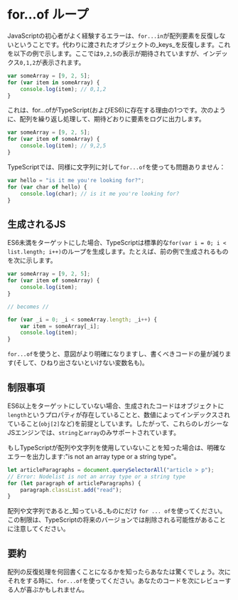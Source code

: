 # for...of ループ

JavaScriptの初心者がよく経験するエラーは、`for...in`が配列要素を反復しないということです。代わりに渡されたオブジェクトの_keys_を反復します。これを以下の例で示します。ここでは`9,2,5`の表示が期待されていますが、インデックス`0,1,2`が表示されます。

```typescript
var someArray = [9, 2, 5];
for (var item in someArray) {
    console.log(item); // 0,1,2
}
```

これは、for...ofがTypeScript\(およびES6\)に存在する理由の1つです。次のように、配列を繰り返し処理して、期待どおりに要素をログに出力します。

```typescript
var someArray = [9, 2, 5];
for (var item of someArray) {
    console.log(item); // 9,2,5
}
```

TypeScriptでは、同様に文字列に対して`for...of`を使っても問題ありません：

```typescript
var hello = "is it me you're looking for?";
for (var char of hello) {
    console.log(char); // is it me you're looking for?
}
```

## 生成されるJS

ES6未満をターゲットにした場合、TypeScriptは標準的な`for(var i = 0; i < list.length; i++)`のループを生成します。たとえば、前の例で生成されるものを次に示します。

```typescript
var someArray = [9, 2, 5];
for (var item of someArray) {
    console.log(item);
}

// becomes //

for (var _i = 0; _i < someArray.length; _i++) {
    var item = someArray[_i];
    console.log(item);
}
```

`for...of`を使うと、意図がより明確になりますし、書くべきコードの量が減ります\(そして、ひねり出さないといけない変数名も\)。

## 制限事項

ES6以上をターゲットにしていない場合、生成されたコードはオブジェクトに`length`というプロパティが存在していることと、数値によってインデックスされていること\(`obj[2]`など\)を前提としています。したがって、これらのレガシーなJSエンジンでは、`string`と`array`のみサポートされています。

もしTypeScriptが配列や文字列を使用していないことを知った場合は、明確なエラーを出力します:"is not an array type or a string type"。

```typescript
let articleParagraphs = document.querySelectorAll("article > p");
// Error: Nodelist is not an array type or a string type
for (let paragraph of articleParagraphs) {
    paragraph.classList.add("read");
}
```

配列や文字列であると_知っている_ものにだけ `for ... of`を使ってください。この制限は、TypeScriptの将来のバージョンでは削除される可能性があることに注意してください。

## 要約

配列の反復処理を何回書くことになるかを知ったらあなたは驚くでしょう。次にそれをする時に、`for...of`を使ってください。あなたのコードを次にレビューする人が喜ぶかもしれません。

